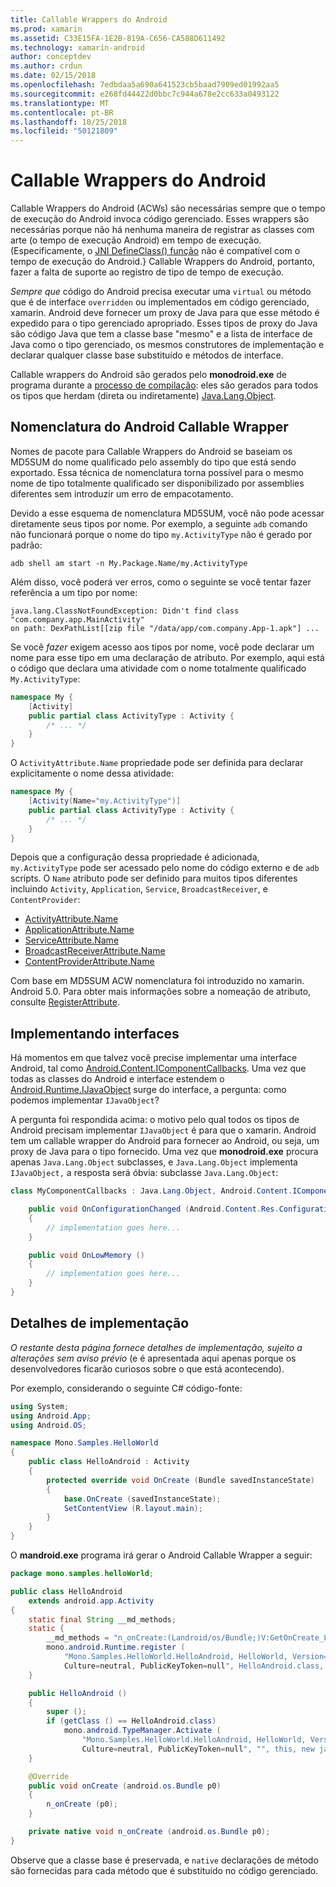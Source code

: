 ```yaml
---
title: Callable Wrappers do Android
ms.prod: xamarin
ms.assetid: C33E15FA-1E2B-819A-C656-CA588D611492
ms.technology: xamarin-android
author: conceptdev
ms.author: crdun
ms.date: 02/15/2018
ms.openlocfilehash: 7edbdaa5a690a641523cb5baad7909ed01992aa5
ms.sourcegitcommit: e268fd44422d0bbc7c944a678e2cc633a0493122
ms.translationtype: MT
ms.contentlocale: pt-BR
ms.lasthandoff: 10/25/2018
ms.locfileid: "50121809"
---
```

# <a name="android-callable-wrappers"></a>Callable Wrappers do Android

Callable Wrappers do Android (ACWs) são necessárias sempre que o tempo de execução do Android invoca código gerenciado. Esses wrappers são necessárias porque não há nenhuma maneira de registrar as classes com arte (o tempo de execução Android) em tempo de execução. (Especificamente, o [JNI DefineClass() função](http://docs.oracle.com/javase/1.5.0/docs/guide/jni/spec/functions.html#wp15986) não é compatível com o tempo de execução do Android.} Callable Wrappers do Android, portanto, fazer a falta de suporte ao registro de tipo de tempo de execução. 

*Sempre que* código do Android precisa executar uma `virtual` ou método que é de interface `overridden` ou implementados em código gerenciado, xamarin. Android deve fornecer um proxy de Java para que esse método é expedido para o tipo gerenciado apropriado. Esses tipos de proxy do Java são código Java que tem a classe base "mesmo" e a lista de interface de Java como o tipo gerenciado, os mesmos construtores de implementação e declarar qualquer classe base substituído e métodos de interface. 

Callable wrappers do Android são gerados pelo **monodroid.exe** de programa durante a [processo de compilação](~/android/deploy-test/building-apps/build-process.md): eles são gerados para todos os tipos que herdam (direta ou indiretamente) [ Java.Lang.Object](https://developer.xamarin.com/api/type/Java.Lang.Object/). 



## <a name="android-callable-wrapper-naming"></a>Nomenclatura do Android Callable Wrapper

Nomes de pacote para Callable Wrappers do Android se baseiam os MD5SUM do nome qualificado pelo assembly do tipo que está sendo exportado. Essa técnica de nomenclatura torna possível para o mesmo nome de tipo totalmente qualificado ser disponibilizado por assemblies diferentes sem introduzir um erro de empacotamento. 

Devido a esse esquema de nomenclatura MD5SUM, você não pode acessar diretamente seus tipos por nome. Por exemplo, a seguinte `adb` comando não funcionará porque o nome do tipo `my.ActivityType` não é gerado por padrão: 

```shell
adb shell am start -n My.Package.Name/my.ActivityType
```

Além disso, você poderá ver erros, como o seguinte se você tentar fazer referência a um tipo por nome:

```shell
java.lang.ClassNotFoundException: Didn't find class "com.company.app.MainActivity"
on path: DexPathList[[zip file "/data/app/com.company.App-1.apk"] ...
```

Se você *fazer* exigem acesso aos tipos por nome, você pode declarar um nome para esse tipo em uma declaração de atributo. Por exemplo, aqui está o código que declara uma atividade com o nome totalmente qualificado `My.ActivityType`:

```csharp
namespace My {
    [Activity]
    public partial class ActivityType : Activity {
        /* ... */
    }
}
```

O `ActivityAttribute.Name` propriedade pode ser definida para declarar explicitamente o nome dessa atividade: 

```csharp
namespace My {
    [Activity(Name="my.ActivityType")]
    public partial class ActivityType : Activity {
        /* ... */
    }
}
```

Depois que a configuração dessa propriedade é adicionada, `my.ActivityType` pode ser acessado pelo nome do código externo e de `adb` scripts. O `Name` atributo pode ser definido para muitos tipos diferentes incluindo `Activity`, `Application`, `Service`, `BroadcastReceiver`, e `ContentProvider`: 

-   [ActivityAttribute.Name](https://developer.xamarin.com/api/property/Android.App.ActivityAttribute.Name/)
-   [ApplicationAttribute.Name](https://developer.xamarin.com/api/property/Android.App.ApplicationAttribute.Name/)
-   [ServiceAttribute.Name](https://developer.xamarin.com/api/property/Android.App.ServiceAttribute.Name/)
-   [BroadcastReceiverAttribute.Name](https://developer.xamarin.com/api/property/Android.Content.BroadcastReceiverAttribute.Name/)
-   [ContentProviderAttribute.Name](https://developer.xamarin.com/api/property/Android.Content.ContentProviderAttribute.Name/)

Com base em MD5SUM ACW nomenclatura foi introduzido no xamarin. Android 5.0. Para obter mais informações sobre a nomeação de atributo, consulte [RegisterAttribute](https://developer.xamarin.com/api/type/Android.Runtime.RegisterAttribute/). 



## <a name="implementing-interfaces"></a>Implementando interfaces

Há momentos em que talvez você precise implementar uma interface Android, tal como [Android.Content.IComponentCallbacks](https://developer.xamarin.com/api/type/Android.Content.IComponentCallbacks/). Uma vez que todas as classes do Android e interface estendem o [Android.Runtime.IJavaObject](https://developer.xamarin.com/api/type/Android.Runtime.IJavaObject/) surge do interface, a pergunta: como podemos implementar `IJavaObject`? 

A pergunta foi respondida acima: o motivo pelo qual todos os tipos de Android precisam implementar `IJavaObject` é para que o xamarin. Android tem um callable wrapper do Android para fornecer ao Android, ou seja, um proxy de Java para o tipo fornecido. Uma vez que **monodroid.exe** procura apenas `Java.Lang.Object` subclasses, e `Java.Lang.Object` implementa `IJavaObject,` a resposta será óbvia: subclasse `Java.Lang.Object`: 

```csharp
class MyComponentCallbacks : Java.Lang.Object, Android.Content.IComponentCallbacks {

    public void OnConfigurationChanged (Android.Content.Res.Configuration newConfig)
    {
        // implementation goes here...
    } 

    public void OnLowMemory ()
    {
        // implementation goes here...
    }
}
```


## <a name="implementation-details"></a>Detalhes de implementação

*O restante desta página fornece detalhes de implementação, sujeito a alterações sem aviso prévio* (e é apresentada aqui apenas porque os desenvolvedores ficarão curiosos sobre o que está acontecendo). 

Por exemplo, considerando o seguinte C# código-fonte:

```csharp
using System;
using Android.App;
using Android.OS;

namespace Mono.Samples.HelloWorld
{
    public class HelloAndroid : Activity
    {
        protected override void OnCreate (Bundle savedInstanceState)
        {
            base.OnCreate (savedInstanceState);
            SetContentView (R.layout.main);
        }
    }
}
```

O **mandroid.exe** programa irá gerar o Android Callable Wrapper a seguir: 

```java
package mono.samples.helloWorld;

public class HelloAndroid
    extends android.app.Activity
{
    static final String __md_methods;
    static {
        __md_methods = "n_onCreate:(Landroid/os/Bundle;)V:GetOnCreate_Landroid_os_Bundle_Handler\n" + "";
        mono.android.Runtime.register (
            "Mono.Samples.HelloWorld.HelloAndroid, HelloWorld, Version=1.0.0.0, 
            Culture=neutral, PublicKeyToken=null", HelloAndroid.class, __md_methods);
    }

    public HelloAndroid ()
    {
        super ();
        if (getClass () == HelloAndroid.class)
            mono.android.TypeManager.Activate (
                "Mono.Samples.HelloWorld.HelloAndroid, HelloWorld, Version=1.0.0.0, 
                Culture=neutral, PublicKeyToken=null", "", this, new java.lang.Object[] {  });
    }

    @Override
    public void onCreate (android.os.Bundle p0)
    {
        n_onCreate (p0);
    }

    private native void n_onCreate (android.os.Bundle p0);
}
```

Observe que a classe base é preservada, e `native` declarações de método são fornecidas para cada método que é substituído no código gerenciado. 
